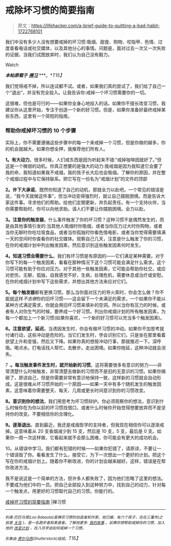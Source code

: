 # 戒除坏习惯的简要指南

> 原文：<https://lifehacker.com/a-brief-guide-to-quitting-a-bad-habit-1722768101>

我们中没有多少人没有想要戒掉的坏习惯:吸烟、甜食、购物、咬指甲、色情、过度查看电话或社交媒体，以及其他分心的事情。问题是，面对过去一次又一次失败的证据，当我们试图放弃时，我们认为自己没有毅力。

Watch

***本帖原载于*** [***禅习***](http://zenhabits.net/bad/) ***。**T15】*

我们觉得戒不掉，所以连试都不试。或者，如果我们真的尝试了，我们给了自己一个“退出”，并没有完全投入。让我告诉你:戒掉一个坏习惯需要你的一切。

这很难，但也是可行的——如果你全身心地投入的话。如果你不擅长改变习惯，我建议你从这里开始，专注于创造一个新的好习惯。但是，如果你准备好最终戒掉某些东西，这里有一个简短的指南。

### 帮助你戒掉坏习惯的 10 个步骤

实际上，你不需要遵循这些步骤中的每一个来戒掉一个习惯，但是你做的越多，你的机会就越大。如果你想全押，我推荐他们所有人。

**1。有大动力**。很多时候，人们戒东西是因为听起来不错:“戒掉咖啡因就好了。”但这是一个微弱的动机。你真正想要的是强大的动力:我戒烟是因为我知道它会要了我的命，我知道如果我不戒烟，我的孩子长大后也会吸烟。了解你的原因，并在整个戒烟过程中与它保持联系。把它写在一份名为“戒烟计划”的文件的顶部

**2。许下大承诺**。既然你知道了自己的动机，那就全力以赴吧。一个常见的错误是说，“我今天就做这件事”，但当冲动变得强烈时，就让自己摆脱困境。而是告诉大家这件事。寻求他们的帮助。给他们定期更新，并负起责任。有一个支持伙伴，当你需要帮助时，你可以向他求助。请人们不要让你摆脱困境。全力以赴。

**3。注意你的触发器**。什么事件触发了你的坏习惯？这种习惯不是偶然发生的，而是由其他事情引发的:当其他人吸烟时你吸烟，或者当你压力过大时你购物，或者当你无聊时你吃垃圾食品，或者当你孤独时你看色情电影，或者当你觉得需要填满一天的空间时你查看你的社交媒体。观察自己几天，注意是什么触发了你的习惯，在你的戒烟计划中列出触发因素，然后意识到这些触发因素何时发生。

**4。知道习惯会需要什么**。我们有坏习惯是有原因的——它们满足某种需要。对于你写下的每一个触发因素，看看在那种情况下这个习惯可能会满足什么需求。这个习惯可能有助于你应对压力。对于其他一些触发因素，它可能会帮助你社交，或应对悲伤，无聊，孤独，自我感觉不好，生病，处理危机，需要休息或治疗或安慰。在你的戒烟计划中写下这些需求，并想出其他方法来应对它们。

**5。每个触发器**都有更换习惯。那么当你面对压力的导火索时，你会怎么做？你不能就这样*不去做*你的旧坏习惯——这会留下一个未满足的需求，一个如果你不能以某种方式满足需求，你就会用旧坏习惯来填补的空洞。所以当你有压力的时候，或者有人对你生气的时候，要养成一个好习惯。列出你戒烟计划的所有触发因素，为每一个都加上一个新习惯(如果你喜欢，一个新的好习惯可以充当多个触发因素)。

**6。注意欲望，延迟**。当诱因发生时，你会有做坏习惯的冲动。如果你不加思考就付诸行动，这些冲动是危险的。当它们发生时，学会识别它们，只是坐在那里看着欲望上升和变强，然后又下降。如果你真的想按冲动行事，那就推迟一下。深呼吸。喝点水。打电话找人帮忙。去散步。走出困境。如果你拖延，这种冲动就会消失。

7 .**。每当触发事件发生时，就开始新的习惯**。这将需要很多有意识的努力——非常清楚什么时候触发，非常清楚去做新的习惯而不是旧的无意识的习惯。如果你搞砸了，原谅自己，但是你需要非常有意识地保持一致，这样新的习惯就会自动形成。这是很难从坏习惯开始的一个原因——如果一天中有多个随机发生的触发因素，这意味着你需要整天、每天、几周或更长时间意识到你的习惯改变。

**8。意识到你的想法**。我们用思考为坏习惯辩护。你必须观察你的想法，意识到什么时候你在为你以前的坏习惯找借口，或者什么时候你开始觉得想要放弃而不是坚持你的改变。不要相信你的合理化。

**9。逐渐退出**。直到最近，我还是戒烟哲学的支持者，但我现在相信你可以逐渐戒掉。这意味着从 20 支香烟减少到 15 支，然后是 10 支，5 支，最后是 0 支。如果你一周一次这样做，它看起来就不会那么困难，你可能会有更大的成功机会。

10。从错误中学习。我们都有犯错的时候——如果你犯错了，请原谅，不要让一个错误毁了你。看看发生了什么，接受它，为下一次想出一个更好的计划。把这个写在你的戒烟计划上。随着你不断改进，你的计划会越来越好。这样，错误是在帮你改进方法。

我不是说这是一个简单的方法，但许多人都失败了，因为他们忽略了这里的想法。不要成为他们中的一员。把自己全部投入到这种努力中，找到自己的动力，针对每一个触发点，用更好的习惯取代自己的习惯。你能行的。

[戒掉坏习惯的简要指南](http://zenhabits.net/bad/) |禅习惯

* * *

*<small>利奥·巴巴乌塔(Leo Babauta)是禅宗习惯的创造者和作家。他已婚，有六个孩子，住在三藩市(之前是</small>* [*<small>关岛</small>*](http://guampedia.com/) *<small>)，是一名跑步者和素食者。了解他更多:</small>* [*<small>我的故事</small>*](http://zenhabits.net/2007/02/my-story/) *<small>。如果你想帮助戒掉你的习惯，加入他的</small>* [*<small>改变计划</small>*](http://seachange.zenhabits.net/) *<small>，在八月学会如何戒掉一个习惯。</small>*

*<small>形象由</small>* [*<small>费尔马西</small>*](http://www.shutterstock.com/pic-256765633/stock-vector-smoking-drinking-toxicity-cartoon-vector.html?src=00cZMGULDiAu6DD2zTThlw-1-11)*<small>(Shutterstock)组成。</small>T15】*